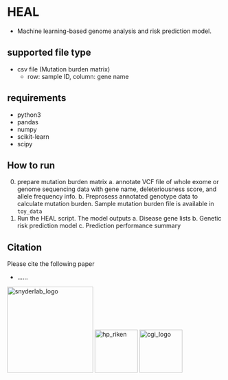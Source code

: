# HEAL
- Machine learning-based genome analysis and risk prediction model.

## supported file type
- csv file (Mutation burden matrix)
   - row: sample ID, column: gene name

## requirements
- python3
- pandas
- numpy
- scikit-learn
- scipy

## How to run
0. prepare mutation burden matrix
   a. annotate VCF file of whole exome or genome sequencing data with gene name, deleteriousness score, and allele frequency info.
   b. Preprosess annotated genotype data to calculate mutation burden. Sample mutation burden file is available in `toy_data`
1. Run the HEAL script. The model outputs
   a. Disease gene lists
   b. Genetic risk prediction model
   c. Prediction performance summary

## Citation
Please cite the following paper
- ......

<img width="200" alt="snyderlab_logo" src="https://github.com/pirocv/HEAL/assets/51925146/0c17a201-9642-4da3-9457-5ff83ddb9a1b">
<img width="100" alt="hp_riken" src="https://github.com/pirocv/HEAL/assets/51925146/b37c836b-1a0e-4a2b-aca5-39baf220e4ea">
<img width="100" alt="cgi_logo" src="https://github.com/pirocv/HEAL/assets/51925146/d487a395-6741-4093-b515-ea078c685333">

